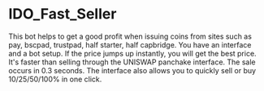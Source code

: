 # IDO_Fast_Seller
This bot helps to get a good profit when issuing coins from sites such as pay, bscpad, trustpad, half starter, half capbridge. You have an interface and a bot setup. If the price jumps up instantly, you will get the best price. It's faster than selling through the UNISWAP panchake interface. The sale occurs in 0.3 seconds. The interface also allows you to quickly sell or buy 10/25/50/100% in one click.
